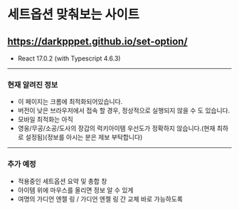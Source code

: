 # 세트옵션 맞춰보는 사이트

## https://darkpppet.github.io/set-option/

* React 17.0.2 (with Typescript 4.6.3)

---

### 현재 알려진 정보
- 이 페이지는 크롬에 최적화되어있습니다.
- 버전이 낮은 브라우저에서 접속 할 경우, 정상적으로 실행되지 않을 수 도 있습니다.
- 모바일 최적화는 아직 
- 영웅/무공/소공/도사의 장갑의 럭키아이템 우선도가 정확하지 않습니다.(현재 최하로 설정됨)(정보를 아시는 분은 제보 부탁합니다)

---

### 추가 예정
- 적용중인 세트옵션 요약 및 총합 창
- 아이템 위에 마우스를 올리면 정보 알 수 있게
- 여명의 가디언 엔젤 링 / 가디언 엔젤 링 간 교체 바로 가능하도록
